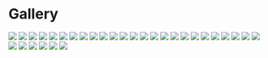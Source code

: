 # Gallery
![](1234_cadence.pdf.png)
![](alias.pdf.png)
![](clouds_histogram_ns.pdf.png)
![](clouds_histogram_PIdI.pdf.png)
![](complex_phase_off.pdf.png)
![](complex_phase.pdf.png)
![](corrections.pdf.png)
![](discrepancies.pdf.png)
![](entropy_bins.pdf.png)
![](eta_aquilae_delta_cephei_light_curves.pdf.png)
![](examples.pdf.png)
![](filters.pdf.png)
![](Heliocentric.pdf.png)
![](horizontal_line_corrections.pdf.png)
![](interpolation_failure.pdf.png)
![](leavitt.pdf.png)
![](lmc_freq.png)
![](lmc.png)
![](mag_phase_LMC_0625.pdf.png)
![](mag_phase_LMC_0870.pdf.png)
![](offhist2d.pdf.png)
![](offphase.pdf.png)
![](peaks_vs_points.pdf.png)
![](PL_realtion.pdf.png)
![](PL_result.pdf.png)
![](results_uncertainties.pdf.png)
![](runtimes.pdf.png)
![](smc.png)
![](Spherical_EM.pdf.png)
![](uneven_advantage.pdf.png)
![](vertial_line_detail.pdf.png)
